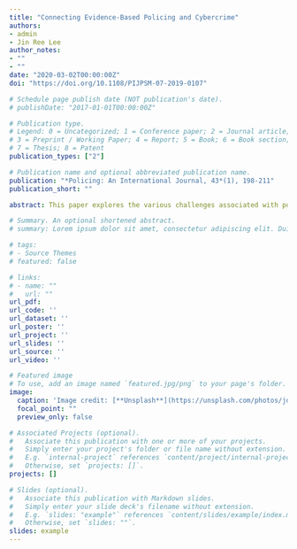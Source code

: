 ```yaml
---
title: "Connecting Evidence-Based Policing and Cybercrime"
authors:
- admin
- Jin Ree Lee
author_notes:
- ""
- ""
date: "2020-03-02T00:00:00Z"
doi: "https://doi.org/10.1108/PIJPSM-07-2019-0107"

# Schedule page publish date (NOT publication's date).
# publishDate: "2017-01-01T00:00:00Z"

# Publication type.
# Legend: 0 = Uncategorized; 1 = Conference paper; 2 = Journal article;
# 3 = Preprint / Working Paper; 4 = Report; 5 = Book; 6 = Book section;
# 7 = Thesis; 8 = Patent
publication_types: ["2"]

# Publication name and optional abbreviated publication name.
publication: "*Policing: An International Journal, 43*(1), 198-211"
publication_short: ""

abstract: This paper explores the various challenges associated with policing cybercrime, arguing that a failure to improve law enforcement responses to cybercrime may negatively impact their institutional legitimacy as reliable first responders. Further, the paper makes preliminary links between cybercrime and the paradigm of evidence-based policing (EBP), providing suggestions on how the paradigm can assist, develop, and improve a myriad of factors associated with policing cybercrime. Three examples of prominent cybercrime incidents will be explored under the lens of institutional theory: the cyberextortion of Amanda Todd; the hacking of Ashley Madison; and the 2013 Target data breach. EBP approaches to cybercrime can improve the effectiveness of existing and future approaches to cybercrime training, recruitment, as well as officers’ preparedness and awareness of cybercrime. Future research will benefit from determining what types of training work at the local, state/provincial, and federal level, as well as evaluating both current and new cybercrime policing programs and strategies. EBP approaches to cybercrime have the potential to improve police responses to cybercrime calls for service, save police resources, improve police–public relations during calls for service, and improve police legitimacy. This paper links cybercrime policing to the paradigm of EBP, highlighting the need for evaluating and implementing effective evidence-based approaches to policing cybercrime.

# Summary. An optional shortened abstract.
# summary: Lorem ipsum dolor sit amet, consectetur adipiscing elit. Duis posuere tellus ac convallis placerat. Proin tincidunt magna sed ex sollicitudin condimentum.

# tags:
# - Source Themes
# featured: false

# links:
# - name: ""
#   url: ""
url_pdf: 
url_code: ''
url_dataset: ''
url_poster: ''
url_project: ''
url_slides: ''
url_source: ''
url_video: ''

# Featured image
# To use, add an image named `featured.jpg/png` to your page's folder. 
image:
  caption: 'Image credit: [**Unsplash**](https://unsplash.com/photos/jdD8gXaTZsc)'
  focal_point: ""
  preview_only: false

# Associated Projects (optional).
#   Associate this publication with one or more of your projects.
#   Simply enter your project's folder or file name without extension.
#   E.g. `internal-project` references `content/project/internal-project/index.md`.
#   Otherwise, set `projects: []`.
projects: []

# Slides (optional).
#   Associate this publication with Markdown slides.
#   Simply enter your slide deck's filename without extension.
#   E.g. `slides: "example"` references `content/slides/example/index.md`.
#   Otherwise, set `slides: ""`.
slides: example
---
```

